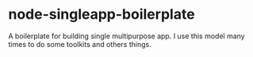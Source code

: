 # node-singleapp-boilerplate
A boilerplate for building single multipurpose app. I use this model many times to do some toolkits and others things.
